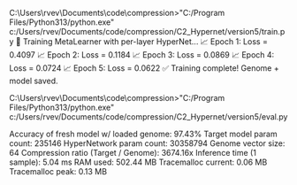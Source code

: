 C:\Users\rvev\Documents\code\compression>"C:/Program Files/Python313/python.exe" c:/Users/rvev/Documents/code/compression/C2_Hypernet/version5/train.py
🔨 Training MetaLearner with per-layer HyperNet...
📈 Epoch 1: Loss = 0.4097
📈 Epoch 2: Loss = 0.1184
📈 Epoch 3: Loss = 0.0869
📈 Epoch 4: Loss = 0.0724
📈 Epoch 5: Loss = 0.0622
✅ Training complete! Genome + model saved.

C:\Users\rvev\Documents\code\compression>"C:/Program Files/Python313/python.exe" c:/Users/rvev/Documents/code/compression/C2_Hypernet/version5/eval.py

Accuracy of fresh model w/ loaded genome: 97.43%
Target model param count: 235146
HyperNetwork param count: 30358794
Genome vector size: 64
Compression ratio (Target / Genome): 3674.16x
Inference time (1 sample): 5.04 ms
RAM used: 502.44 MB
Tracemalloc current: 0.06 MB
Tracemalloc peak: 0.13 MB
